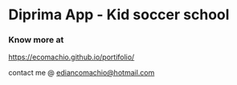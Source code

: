 # Diprima App - Kid soccer school

### Know more at
https://ecomachio.github.io/portifolio/

contact me @ ediancomachio@hotmail.com


